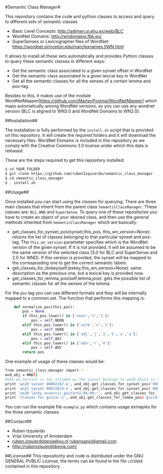 #Semantic Class Manager#

This repository contains the code and python classes to access and query to different sets of semantic classes
- Basic Level Concepts: http://adimen.si.ehu.es/web/BLC
- WordNet Domains: http://wndomains.fbk.eu/
- SuperSenses or Lexicographer files of WordNet: https://wordnet.princeton.edu/man/lexnames.5WN.html

It allows to install all these sets automatically and provides Python classes to query these semantic classes in different ways:
- Get the semantic class associated to a given synset offset in WordNet
- Get the semantic class associated to a given lexical key in WordNet
- Get all the semantic classes for all the senses of a certain lemma and pos-tag.

Besides to this, it makes use of the module WordNetMapper[https://github.com/MartenPostma/WordNetMapper] which maps automatically among WordNet versions, so you can use any wordnet version (BLC is aligned to WN3.0 and WordNet Domains to WN2.0).

##Installation##

The installation is fully performed by the `install.sh` script that is provided on this repository. It will create the required folders and it will download the necessary files. WordNet Domains is included in this repository as we comply with the Creative Commons 3.0 license under which this data is released.

These are the steps required to get this repository installed: 
```sh
$ cd YOUR_FOLDER
$ git clone https://github.com/rubenIzquierdo/semantic_class_manager
$ cd semantic_class_manager
$ . install.sh
```

##Usage##

Once installed you can start using the classes for querying. There are three main classes that inherit from the parent class `SemanticClassManager`. These classes are: `BLC`, `WND` and `SuperSense`. To query one of these repositories you have to create an object of your desired class, and then use the general methods inherited from `SemanticClassManager` which are basically:
- get_classes_for_synset_pos(synset,this_pos, this_wn_version=None): returns the list of classes belonging to that particular synset and pos-tag. The `this_wn_version` parameter specifies which is the WordNet version of the given synset. If it is not provided, it will be assumed to be the same version of the selected class (3.0 for BLC and SuperSense and 2.0 for WND). If this version is provided, the synset will be mapped to the corresposding one to get the correct semantic labels.
- get_classes_for_lexkey(self,lexkey,this_wn_version=None): same description as the previous one, but a lexical key is provided now.
- get_classes_for_lemma_pos(self,lemma,pos): gets the possible list of semantic classes for all the senses of the lemma.

For the `pos` tag you can use different formats and they will be internally mapped to a common set. The function that performs this mapping is:
```python
    def normalise_pos(this_pos):
        pos = None
        if this_pos.lower() in ['noun','n','1']:
            pos = self.NOUN     
        elif this_pos.lower() in ['verb','v','2']:
            pos = self.VERB     
        elif this_pos.lower() in ['adj','j','3','5','s','a']:
            pos = self.ADJ     
        elif this_pos.lower() in ['adv','r','4']:
            pos = self.ADV     
        return pos     
```

One example of usage of these classes would be:
```sh
from semantic_class_manager import *
wnd_obj = WND()
#the wn_version is noc inluded as the synset belongs to wn20 which is the same version thatn WND
print 'wn20 synset 00002287-a', wnd_obj.get_classes_for_synset_pos('00002287','a') 
print 'wn21 synset 00015024-n', wnd_obj.get_classes_for_synset_pos('00015024', 'n', '21')
print 'wn20 lexky acoustic_guitar%1:06:00::', wnd_obj.get_classes_for_lexkey('acoustic_guitar%1:06:00::')
print 'Classes for guitar.n', wnd_obj.get_classes_for_lemma_pos('guitar', 'n')
```

You can run the example file `example.py` which contains usage exmaples for the three semantic classes.

##Contact##
- Ruben Izquierdo
- Vrije University of Amsterdam
- ruben.izquierdobevia@vu.nl rubensanvi@gmail.com
- http://rubenizquierdobevia.com/
 
##License##
This repositority and code is distributed under the GNU GENERAL PUBLIC License, the terms can be found in the file `LICENSE` contained in this repository.

